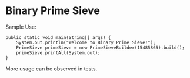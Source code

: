 # Binary Prime Sieve

Sample Use:

	public static void main(String[] args) {
		System.out.println("Welcome to Binary Prime Sieve!");
		PrimeSieve primeSieve = new PrimeSieveBuilder(15485865).build();
		primeSieve.printAll(System.out);
	}
	
More usage can be observed in tests.